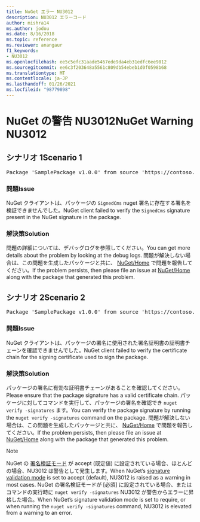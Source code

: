 ```yaml
---
title: NuGet エラー NU3012
description: NU3012 エラーコード
author: mishra14
ms.author: jodou
ms.date: 8/16/2018
ms.topic: reference
ms.reviewer: anangaur
f1_keywords:
- NU3012
ms.openlocfilehash: ee5c5efc31aade5467ede9da4eb31edfc6ee9812
ms.sourcegitcommit: ee6c3f203648a5561c809db54ebeb1d0f0598b68
ms.translationtype: MT
ms.contentlocale: ja-JP
ms.lasthandoff: 01/26/2021
ms.locfileid: "98779898"
---
```

# <a name="nuget-warning-nu3012"></a><span data-ttu-id="a42cb-103">NuGet の警告 NU3012</span><span class="sxs-lookup"><span data-stu-id="a42cb-103">NuGet Warning NU3012</span></span>

## <a name="scenario-1"></a><span data-ttu-id="a42cb-104">シナリオ 1</span><span class="sxs-lookup"><span data-stu-id="a42cb-104">Scenario 1</span></span>

<pre>Package 'SamplePackage v1.0.0' from source 'https://contoso.com/index.json': The primary signature validation failed.</pre>

### <a name="issue"></a><span data-ttu-id="a42cb-105">問題</span><span class="sxs-lookup"><span data-stu-id="a42cb-105">Issue</span></span>

<span data-ttu-id="a42cb-106">NuGet クライアントは、パッケージの `SignedCms` nuget 署名に存在する署名を検証できませんでした。</span><span class="sxs-lookup"><span data-stu-id="a42cb-106">NuGet client failed to verify the `SignedCms` signature present in the NuGet signature in the package.</span></span>


### <a name="solution"></a><span data-ttu-id="a42cb-107">解決策</span><span class="sxs-lookup"><span data-stu-id="a42cb-107">Solution</span></span>

<span data-ttu-id="a42cb-108">問題の詳細については、デバッグログを参照してください。</span><span class="sxs-lookup"><span data-stu-id="a42cb-108">You can get more details about the problem by looking at the debug logs.</span></span> <span data-ttu-id="a42cb-109">問題が解決しない場合は、この問題を生成したパッケージと共に、 [NuGet/Home](https://github.com/NuGet/Home/issues) で問題を報告してください。</span><span class="sxs-lookup"><span data-stu-id="a42cb-109">If the problem persists, then please file an issue at [NuGet/Home](https://github.com/NuGet/Home/issues) along with the package that generated this problem.</span></span>



## <a name="scenario-2"></a><span data-ttu-id="a42cb-110">シナリオ 2</span><span class="sxs-lookup"><span data-stu-id="a42cb-110">Scenario 2</span></span>

<pre>Package 'SamplePackage v1.0.0' from source 'https://contoso.com/index.json': The primary signature found a chain building issue:  A certificate chain processed, but terminated in a root certificate which is not trusted by the trust provider.</pre>

### <a name="issue"></a><span data-ttu-id="a42cb-111">問題</span><span class="sxs-lookup"><span data-stu-id="a42cb-111">Issue</span></span>

<span data-ttu-id="a42cb-112">NuGet クライアントは、パッケージの署名に使用された署名証明書の証明書チェーンを確認できませんでした。</span><span class="sxs-lookup"><span data-stu-id="a42cb-112">NuGet client failed to verify the certificate chain for the signing certificate used to sign the package.</span></span>


### <a name="solution"></a><span data-ttu-id="a42cb-113">解決策</span><span class="sxs-lookup"><span data-stu-id="a42cb-113">Solution</span></span>

<span data-ttu-id="a42cb-114">パッケージの署名に有効な証明書チェーンがあることを確認してください。</span><span class="sxs-lookup"><span data-stu-id="a42cb-114">Please ensure that the package signature has a valid certificate chain.</span></span> <span data-ttu-id="a42cb-115">パッケージに対してコマンドを実行して、パッケージの署名を確認でき `nuget verify -signatures` ます。</span><span class="sxs-lookup"><span data-stu-id="a42cb-115">You can verify the package signature by running the `nuget verify -signatures` command on the package.</span></span> <span data-ttu-id="a42cb-116">問題が解決しない場合は、この問題を生成したパッケージと共に、 [NuGet/Home](https://github.com/NuGet/Home/issues) で問題を報告してください。</span><span class="sxs-lookup"><span data-stu-id="a42cb-116">If the problem persists, then please file an issue at [NuGet/Home](https://github.com/NuGet/Home/issues) along with the package that generated this problem.</span></span>


> [!Note]
> <span data-ttu-id="a42cb-117">NuGet の [署名検証モード](../../consume-packages/installing-signed-packages.md#configure-package-signature-requirements) が accept (既定値) に設定されている場合、ほとんどの場合、NU3012 は警告として発生します。</span><span class="sxs-lookup"><span data-stu-id="a42cb-117">When NuGet’s [signature validation mode](../../consume-packages/installing-signed-packages.md#configure-package-signature-requirements) is set to accept (default), NU3012 is raised as a warning in most cases.</span></span> <span data-ttu-id="a42cb-118">NuGet の署名検証モードが [必須] に設定されている場合、またはコマンドの実行時に `nuget verify -signatures` NU3012 が警告からエラーに昇格した場合。</span><span class="sxs-lookup"><span data-stu-id="a42cb-118">When NuGet’s signature validation mode is set to require, or when running the `nuget verify -signatures` command, NU3012 is elevated from a warning to an error.</span></span> 
